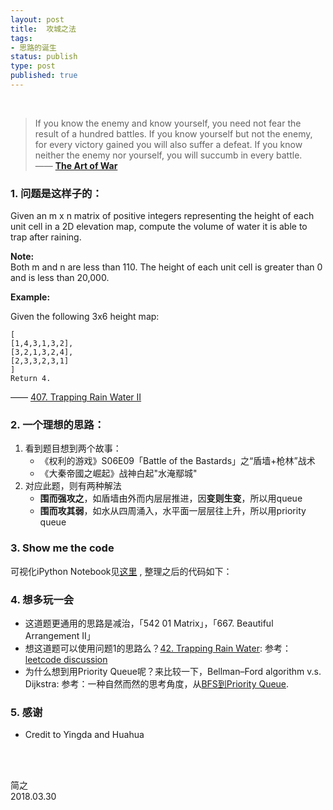 ```yaml
--- 
layout: post
title:  攻城之法
tags:
- 思路的诞生
status: publish
type: post
published: true
---
```


<br>

>  If you know the enemy and know yourself, you need not fear the result of a hundred battles. If you know yourself but not the enemy, for every victory gained you will also suffer a defeat. If you know neither the enemy nor yourself, you will succumb in every battle.  
—— [**The Art of War**](http://classics.mit.edu/Tzu/artwar.html)
	
### 1. 问题是这样子的：
Given an m x n matrix of positive integers representing the height of each unit cell in a 2D elevation map, compute the volume of water it is able to trap after raining.
	
**Note:**	
Both m and n are less than 110. The height of each unit cell is greater than 0 and is less than 20,000.
	
**Example:**
	
Given the following 3x6 height map:
	
```
[
[1,4,3,1,3,2],
[3,2,1,3,2,4],
[2,3,3,2,3,1]
]
Return 4.
```
—— [407. Trapping Rain Water II](https://leetcode.com/problems/trapping-rain-water-ii/description/)
	
### 2. 一个理想的思路：
	
1. 看到题目想到两个故事：
	- 《权利的游戏》S06E09「Battle of the Bastards」之“盾墙+枪林”战术
	- 《大秦帝國之崛起》战神白起"水淹鄢城"
2. 对应此题，则有两种解法
	- **围而强攻之**，如盾墙由外而内层层推进，因**变则生变**，所以用queue
	- **围而攻其弱**，如水从四周涌入，水平面一层层往上升，所以用priority queue

### 3. Show me the code 

可视化iPython Notebook见[这里](https://kyso.io/will/407-trapping-rain-water-ii)	, 整理之后的代码如下：
	
<script src="https://gist.github.com/WillWang-X/31a662de35b1f9392140477f957d7548.js"></script>
	
### 4. 想多玩一会
	
- 这道题更通用的思路是减治，「542 01 Matrix」，「667. Beautiful Arrangement II」
- 想这道题可以使用问题1的思路么？[42. Trapping Rain Water](https://leetcode.com/problems/trapping-rain-water/hints/): 参考：[leetcode discussion](https://leetcode.com/problems/trapping-rain-water-ii/discuss/89467/Why-reinvent-the-wheel-An-easy-understood-commented-solution-based-on-trapping-rain-1)
- 为什么想到用Priority Queue呢？来比较一下，Bellman–Ford algorithm v.s. Dijkstra: 参考：一种自然而然的思考角度，从[BFS到Priority Queue](https://leetcode.com/problems/trapping-rain-water-ii/discuss/89464/C++-No-Priority-Queue-Just-Naive-BFS-Solution.-Beats-83).
	
### 5. 感谢
	
- Credit to Yingda and Huahua
	

<br>
<br>

简之           
2018.03.30          

